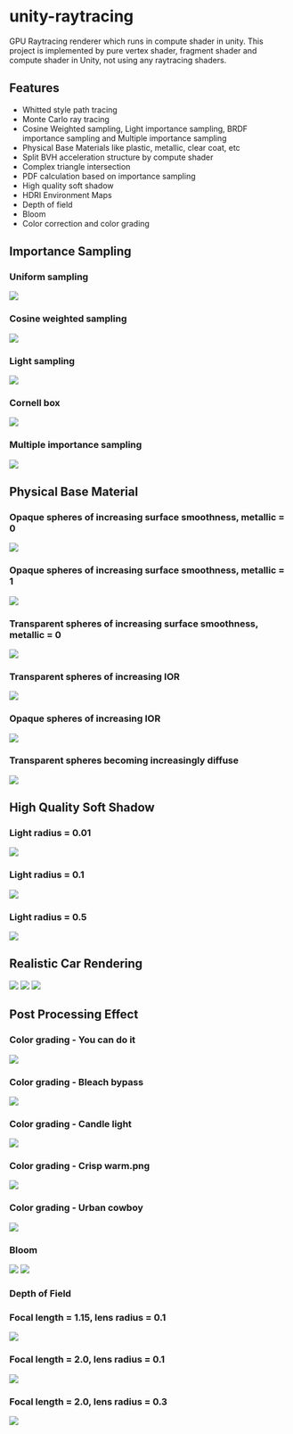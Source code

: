 # unity-raytracing
GPU Raytracing renderer which runs in compute shader in unity.
This project is implemented by pure vertex shader, fragment shader and compute shader in Unity, not using any raytracing shaders.
## Features
- Whitted style path tracing
- Monte Carlo ray tracing
- Cosine Weighted sampling, Light importance sampling, BRDF importance sampling and Multiple importance sampling
- Physical Base Materials like plastic, metallic, clear coat, etc
- Split BVH acceleration structure by compute shader
- Complex triangle intersection
- PDF calculation based on importance sampling
- High quality soft shadow
- HDRI Environment Maps
- Depth of field
- Bloom
- Color correction and color grading

## Importance Sampling
### Uniform sampling
![](Assets/Outputs/UniformSampling.png)
### Cosine weighted sampling
![](Assets/Outputs/CosineSampling.png)
### Light sampling
![](Assets/Outputs/LightSampling.png)
### Cornell box
![](Assets/Outputs/CornellBox.png)
### Multiple importance sampling
![](Assets/Outputs/MIS.png)
## Physical Base Material
### Opaque spheres of increasing surface smoothness, metallic = 0
![](Assets/Outputs/pbr0.png)
### Opaque spheres of increasing surface smoothness, metallic = 1
![](Assets/Outputs/pbr1.png)
### Transparent  spheres of increasing surface smoothness, metallic = 0
![](Assets/Outputs/pbr2.png)
### Transparent spheres of increasing IOR
![](Assets/Outputs/pbr3.png)
### Opaque spheres of increasing IOR
![](Assets/Outputs/pbr4.png)
### Transparent spheres becoming increasingly diffuse
![](Assets/Outputs/pbr5.png)
## High Quality Soft Shadow
### Light radius = 0.01
![](Assets/Outputs/soft_shadow0.png)
### Light radius = 0.1
![](Assets/Outputs/soft_shadow1.png)
### Light radius = 0.5
![](Assets/Outputs/soft_shadow2.png)
## Realistic Car Rendering
![](Assets/Outputs/car0.png)
![](Assets/Outputs/car1.png)
![](Assets/Outputs/car2.png)
## Post Processing Effect
### Color grading - You can do it
![](Assets/Outputs/you_can_do_it.png)
### Color grading - Bleach bypass
![](Assets/Outputs/bleach_bypass.png)
### Color grading - Candle light
![](Assets/Outputs/Candlelight.png)
### Color grading - Crisp warm.png
![](Assets/Outputs/crisp_warm.png.png)
### Color grading - Urban cowboy
![](Assets/Outputs/urban_cowboy.png)
### Bloom
![](Assets/Outputs/bloom0.png)
![](Assets/Outputs/bloom1.png)
### Depth of Field
### Focal length = 1.15, lens radius = 0.1
![](Assets/Outputs/dof_f115_lr01.png)
### Focal length = 2.0, lens radius = 0.1
![](Assets/Outputs/dof_f2_lr01.png)
### Focal length = 2.0, lens radius = 0.3
![](Assets/Outputs/dof_f2_lr03.png)
